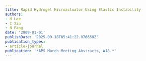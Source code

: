```yaml
---
title: Rapid Hydrogel Microactuator Using Elastic Instability
authors:
- H Lee
- C Xia
- N Fang
date: '2009-01-01'
publishDate: '2025-09-18T05:41:22.076668Z'
publication_types:
- article-journal
publication: '*APS March Meeting Abstracts, W18.*'
---
```

